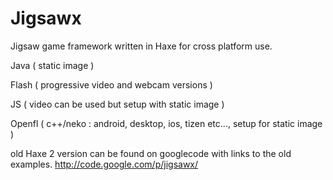 Jigsawx
=======

Jigsaw game framework written in Haxe for cross platform use.

Java ( static image )

Flash ( progressive video and webcam versions )

JS ( video can be used but setup with static image )

Openfl ( c++/neko : android, desktop, ios, tizen etc..., setup for static image )


old Haxe 2 version can be found on googlecode with links to the old examples.
http://code.google.com/p/jigsawx/

